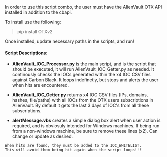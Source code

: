 In order to use this script combo, the user must have the AlienVault OTX API installed in addition to the cbapi.

To install use the following:
> pip install OTXv2


Once installed, update necessary paths in the scripts, and run!


#### Script Descriptions:

* **AlienVault_IOC_Processor.py** is the main script, and is the script that should be executed, it will run AlienVault_IOC_Getter.py as needed. It continously checks the IOCs generated within the x4 IOC CSV files against Carbon Black. It loops indefinetly, but stops and alerts the user when hits are encountered.

* **AlienVault_IOC_Getter.py** returns x4 IOC CSV files (IPs, domains, hashes, file/paths) with all IOCs from the OTX users subscriptions in AlienVault. By default it gets the last 3 days of IOC's from all these subscriptions.

* **alertMessage.vbs** creates a simple dialog box alert when user action is required, and is obviosuly intended for Windows machines. If being run from a non-windows machine, be sure to remove these lines (x2). Can change or update as desired.

```
When hits are found, they must be added to the IOC_WHITELIST.
This will avoid them being hit again when the script loops!!!
```
